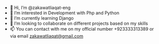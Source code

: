 - 👋 Hi, I’m @zakawatliaqat-eng
- 👀 I’m interested in Development with Php and Python
- 🌱 I’m currently learning Django
- 💞️ I’m looking to collaborate on different projects based on my skills
- 📫 You can contact with me on my official number +923333313389 or via email zakawatliaqat@gmail.com

<!---
zakawatliaqat-eng/zakawatliaqat-eng is a ✨ special ✨ repository because its `README.md` (this file) appears on your GitHub profile.
You can click the Preview link to take a look at your changes.
--->
